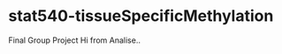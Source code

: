 stat540-tissueSpecificMethylation
=================================

Final Group Project
Hi from Analise..